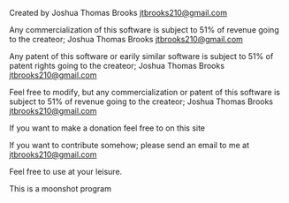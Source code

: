 Created by Joshua Thomas Brooks jtbrooks210@gmail.com

Any commercialization of this software is subject to 51% of revenue going to the createor; Joshua Thomas Brooks jtbrooks210@gmail.com

Any patent of this software or earily similar software is subject to 51% of patent rights going to the createor; Joshua Thomas Brooks jtbrooks210@gmail.com

Feel free to modify, but any commercialization or patent of this software is subject to 51% of revenue going to the createor; Joshua Thomas Brooks jtbrooks210@gmail.com

If you want to make a donation feel free to on this site

If you want to contribute somehow; please send an email to me at jtbrooks210@gmail.com

Feel free to use at your leisure.

This is a moonshot program
